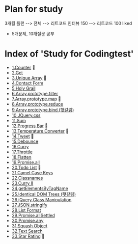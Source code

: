 # Plan for study

3개월 플랜 --> 전체 --> 리트코드 인터뷰 150 --> 리트코드 100 liked

- 5개문제, 10개질문 공부

# Index of 'Study for Codingtest'

- <a href="./1_counter.js">1.Counter</a> 🙆
- <a href="./2_Get.js">2.Get</a>
- <a href="./3_Unique_Array.js">3.Unique Array</a> 🙆
- <a href="./4_Contact_Form.js">4.Contact Form</a>
- <a href="./5_Holy_Grail.js">5.Holy Grail</a>
- <a href="./6_Array_prototype_filter.js">6.Array.prototype.filter</a>
- <a href="./7_Array_prototype_map.js">7.Array.prototype.map</a> 🙆
- <a href="./8_Array_prototype_reduce.js">8.Array.prototype.reduce</a>
- <a href="./9_Array_prototype_bind.js">9.Array.prototype.bind (햇갈림)</a>
- <a href="./10_JQuery_css.js">10.JQuery.css</a>
- <a href="./11_Sum.js">11.Sum</a>
- <a href="./12_Progress_Bar.js">12.Progress Bar</a> 🙆
- <a href="./13_Temperature_Converter.js">13.Temperature Converter</a> 🙆
- <a href="./14_Tweet.js">14.Tweet</a> 🙆
- <a href="./15_Debounce.js">15.Debounce</a>
- <a href="./16_Curry.js">16.Curry</a>
- <a href="./17_Throttle.js">17.Throttle</a>
- <a href="./18_Flatten.js">18.Flatten</a>
- <a href="./19_Promise_all.js">19.Promise.all</a>
- <a href="./20_Todo_List.js">20.Todo List</a> 🙆
- <a href="./21_Camel_Case_Keys.js">21.Camel Case Keys</a>
- <a href="./22_Classnames.js">22.Classnames</a>
- <a href="./23_CurryII.js">23.Curry II</a>
- <a href="./24_GetElementsByTagName.js">24.getElementsByTagName</a>
- <a href="./25_Identical_DOM_Trees.js">25.Identical DOM Trees (햇갈림)</a>
- <a href="./26_jQuery_Class_Manipulation.js">26.jQuery Class Manipulation</a>
- <a href="./27_JSON_stringify.js">27.JSON.stringify</a>
- <a href="./28_List_Format.js">28.List Format</a>
- <a href="./29_Promise_allSettled.js">29.Promise.allSettled</a>
- <a href="./30_Promise_any.js">30.Promise.any</a>
- <a href="./31_Squash_Object.js">31.Squash Object</a>
- <a href="./32_Text_Search.js">32.Text Search</a>
- <a href="./33_Star_Rating.js">33.Star Rating</a> 🙆
